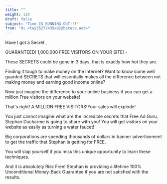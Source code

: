 ```yaml
---
title: ""
weight: 120
draft: false
subject: "Time IS RUNNING OUT!!!"
from: "Hi <tuy35272435a82@batuta.net>"
---
```


Have I got a Secret ,

GUARANTEED! 1,000,000 FREE VISITORS ON YOUR SITE! -

These SECRETS could be gone in 3 days, that is exactly how hot they are.

Finding it tough to make money on the Internet?
Want to know some well guarded SECRETS that will essentially
makes all the difference between not making money and earning
good income online?

Now just imagine the difference to your online business if you
can get a million Free visitors on your website!

That's right! A MILLION FREE VISITORS!Your sales will explode!

You just cannot imagine what are the incredible secrets that
Free Ad Guru, Stephan Ducharme is going to share with you!
You will get visitors on your website as easily as turning a
water faucet!

Big corporations are spending thousands of dollars in banner
advertisement to get the traffic that Stephan is getting for
FREE.

You will slap yourself if you miss this unique opportunity to
learn these techniques.

And it is absolutely Risk Free!
Stephan is providing a lifetime 100% Unconditional Money-Back
Guarantee if you are not satisfied with the results.
